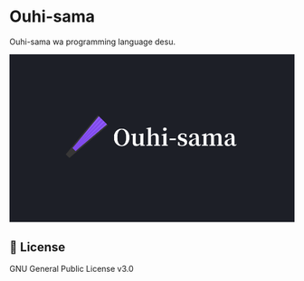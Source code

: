 # Ouhi-sama

Ouhi-sama wa programming language desu.

![](assets/banners/horizontal/kanjiless.png)

## 📜 License

GNU General Public License v3.0
